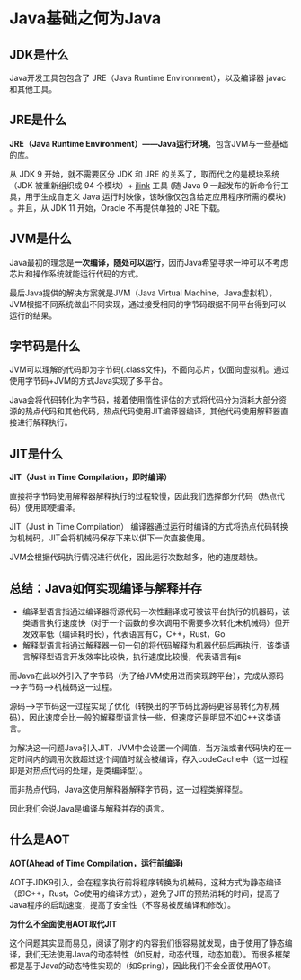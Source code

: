 # Java基础之何为Java

## JDK是什么

Java开发工具包包含了 JRE（Java Runtime Environment），以及编译器 javac 和其他工具。

## JRE是什么

 **JRE（Java Runtime Environment）——Java运行环境**，包含JVM与一些基础的库。

从 JDK 9 开始，就不需要区分 JDK 和 JRE 的关系了，取而代之的是模块系统（JDK 被重新组织成 94 个模块）+ [jlink](http://openjdk.java.net/jeps/282) 工具 (随 Java 9 一起发布的新命令行工具，用于生成自定义 Java 运行时映像，该映像仅包含给定应用程序所需的模块) 。并且，从 JDK 11 开始，Oracle 不再提供单独的 JRE 下载。

## JVM是什么

Java最初的理念是**一次编译，随处可以运行**，因而Java希望寻求一种可以不考虑芯片和操作系统就能运行代码的方式。

最后Java提供的解决方案就是JVM（Java Virtual Machine，Java虚拟机），JVM根据不同系统做出不同实现，通过接受相同的字节码跟据不同平台得到可以运行的结果。

## 字节码是什么

JVM可以理解的代码即为字节码(.class文件)，不面向芯片，仅面向虚拟机。通过使用字节码+JVM的方式Java实现了多平台。

Java会将代码转化为字节码，接着使用惰性评估的方式将代码分为消耗大部分资源的热点代码和其他代码，热点代码使用JIT编译器编译，其他代码使用解释器直接进行解释执行。

## JIT是什么

**JIT（Just in Time Compilation，即时编译）**

直接将字节码使用解释器解释执行的过程较慢，因此我们选择部分代码（热点代码）使用即使编译。

JIT（Just in Time Compilation） 编译器通过运行时编译的方式将热点代码转换为机械码，JIT会将机械码保存下来以供下一次直接使用。

JVM会根据代码执行情况进行优化，因此运行次数越多，他的速度越快。

## 总结：Java如何实现编译与解释并存

* 编译型语言指通过编译器将源代码一次性翻译成可被该平台执行的机器码，该类语言执行速度快（对于一个函数的多次调用不需要多次转化未机械码）但开发效率低（编译耗时长），代表语言有C，C++，Rust，Go
* 解释型语言指通过解释器一句一句的将代码解释为机器代码后再执行，该类语言解释型语言开发效率比较快，执行速度比较慢，代表语言有js

而Java在此以外引入了字节码（为了给JVM使用进而实现跨平台），完成从源码——>字节码——>机械码这一过程。

源码——>字节码这一过程实现了优化（转换出的字节码比源码更容易转化为机械码），因此速度会比一般的解释型语言快一些，但速度还是明显不如C++这类语言。

为解决这一问题Java引入JIT，JVM中会设置一个阈值，当方法或者代码块的在一定时间内的调用次数超过这个阈值时就会被编译，存入codeCache中（这一过程即是对热点代码的处理，是类编译型）。

而非热点代码，Java这使用解释器解释字节码，这一过程类解释型。

因此我们会说Java是编译与解释并存的语言。

## 什么是AOT

 **AOT(Ahead of Time Compilation，运行前编译)**

AOT于JDK9引入，会在程序执行前将程序转换为机械码，这种方式为静态编译（即C++，Rust，Go使用的编译方式），避免了JIT的预热消耗的时间，提高了Java程序的启动速度，提高了安全性（不容易被反编译和修改）。

**为什么不全面使用AOT取代JIT**

这个问题其实显而易见，阅读了刚才的内容我们很容易就发现，由于使用了静态编译，我们无法使用Java的动态特性（如反射，动态代理，动态加载）。而很多框架都是基于Java的动态特性实现的（如Spring），因此我们不会全面使用AOT。



